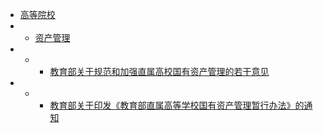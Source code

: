 <!-- docs/_sidebar.md -->

* [高等院校](institutions_of_higher_learning/)
* - [资产管理](institutions_of_higher_learning/asset_management/)
* - - [教育部关于规范和加强直属高校国有资产管理的若干意见](institutions_of_higher_learning/asset_management/教育部关于规范和加强直属高校国有资产管理的若干意见.md)
* - - [教育部关于印发《教育部直属高等学校国有资产管理暂行办法》的通知](institutions_of_higher_learning/asset_management/教育部关于印发《教育部直属高等学校国有资产管理暂行办法》的通知)

